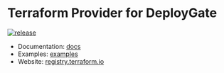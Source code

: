 # Terraform Provider for DeployGate 

[![release](https://github.com/fnaoto/terraform-provider-deploygate/actions/workflows/release.yml/badge.svg)](https://github.com/fnaoto/terraform-provider-deploygate/actions/workflows/release.yml)

- Documentation: [docs](docs)
- Examples: [examples](examples)
- Website: [registry.terraform.io](https://registry.terraform.io/providers/fnaoto/deploygate/latest)

